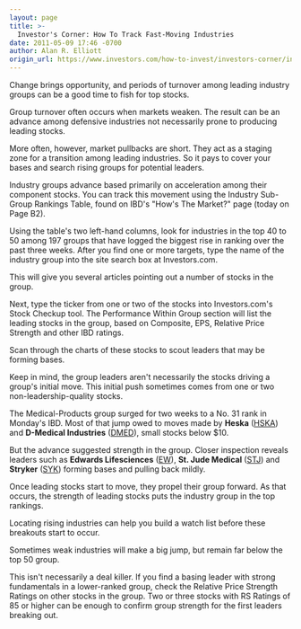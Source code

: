 ```yaml
---
layout: page
title: >-
  Investor's Corner: How To Track Fast-Moving Industries
date: 2011-05-09 17:46 -0700
author: Alan R. Elliott
origin_url: https://www.investors.com/how-to-invest/investors-corner/investors-corner-how-to-track-fast-moving-industries/
---
```


Change brings opportunity, and periods of turnover among leading industry groups can be a good time to fish for top stocks.

Group turnover often occurs when markets weaken. The result can be an advance among defensive industries not necessarily prone to producing leading stocks.

More often, however, market pullbacks are short. They act as a staging zone for a transition among leading industries. So it pays to cover your bases and search rising groups for potential leaders.

Industry groups advance based primarily on acceleration among their component stocks. You can track this movement using the Industry Sub-Group Rankings Table, found on IBD's "How's The Market?" page (today on Page B2).

Using the table's two left-hand columns, look for industries in the top 40 to 50 among 197 groups that have logged the biggest rise in ranking over the past three weeks. After you find one or more targets, type the name of the industry group into the site search box at Investors.com.

This will give you several articles pointing out a number of stocks in the group.

Next, type the ticker from one or two of the stocks into Investors.com's Stock Checkup tool. The Performance Within Group section will list the leading stocks in the group, based on Composite, EPS, Relative Price Strength and other IBD ratings.

Scan through the charts of these stocks to scout leaders that may be forming bases.

Keep in mind, the group leaders aren't necessarily the stocks driving a group's initial move. This initial push sometimes comes from one or two non-leadership-quality stocks.

The Medical-Products group surged for two weeks to a No. 31 rank in Monday's IBD. Most of that jump owed to moves made by **Heska** ([HSKA](https://research.investors.com/quote.aspx?symbol=HSKA)) and **D-Medical Industries** ([DMED](https://research.investors.com/quote.aspx?symbol=DMED)), small stocks below \$10.

But the advance suggested strength in the group. Closer inspection reveals leaders such as **Edwards Lifesciences** ([EW](https://research.investors.com/quote.aspx?symbol=EW)), **St. Jude Medical** ([STJ](https://research.investors.com/quote.aspx?symbol=STJ)) and **Stryker** ([SYK](https://research.investors.com/quote.aspx?symbol=SYK)) forming bases and pulling back mildly.

Once leading stocks start to move, they propel their group forward. As that occurs, the strength of leading stocks puts the industry group in the top rankings.

Locating rising industries can help you build a watch list before these breakouts start to occur.

Sometimes weak industries will make a big jump, but remain far below the top 50 group.

This isn't necessarily a deal killer. If you find a basing leader with strong fundamentals in a lower-ranked group, check the Relative Price Strength Ratings on other stocks in the group. Two or three stocks with RS Ratings of 85 or higher can be enough to confirm group strength for the first leaders breaking out.
